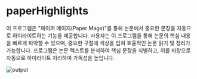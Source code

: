 # paperHighlights
이 프로그램은 "페이퍼 메이지(Paper Mage)"를 통해 논문에서 중요한 문장을 자동으로 하이라이트하는 기능을 제공합니다. 사용자는 이 프로그램을 통해 논문의 핵심 내용을 빠르게 파악할 수 있으며, 중요한 구절에 색상을 입혀 효율적인 논문 읽기 및 정리가 가능합니다. 프로그램은 논문 텍스트를 분석하여 핵심 문장을 식별하고, 이를 바탕으로 자동으로 하이라이트 처리하여 가독성을 높입니다.

![output](https://github.com/user-attachments/assets/e1c97095-c717-4cfb-bab3-f0376afb2e5a)
